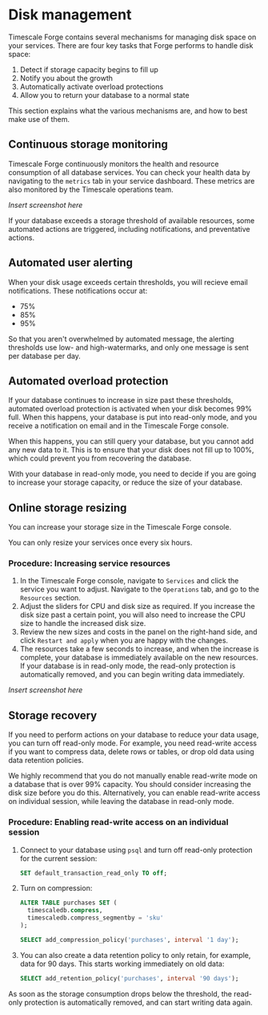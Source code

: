 # Disk management

Timescale Forge contains several mechanisms for managing disk space on your
services. There are four key tasks that Forge performs to handle disk space:

1.  Detect if storage capacity begins to fill up
1.  Notify you about the growth
1.  Automatically activate overload protections
1.  Allow you to return your database to a normal state

This section explains what the various mechanisms are, and how to best make use
of them.

## Continuous storage monitoring

Timescale Forge continuously monitors the health and resource consumption of all
database services. You can check your health data by navigating to the `metrics`
tab in your service dashboard. These metrics are also monitored by the Timescale
operations team.

*Insert screenshot here*

If your database exceeds a storage threshold of available resources, some
automated actions are triggered, including notifications, and preventative
actions.

## Automated user alerting

When your disk usage exceeds certain thresholds, you will recieve email notifications. These notifications occur at:

*   75%
*   85%
*   95%

So that you aren't overwhelmed by automated message, the alerting thresholds use low- and high-watermarks, and only one message is sent per database per day.

## Automated overload protection

If your database continues to increase in size past these thresholds, automated overload protection is activated when your disk becomes 99% full. When this happens, your database is put into read-only mode, and you receive a notification on email and in the Timescale Forge console.

When this happens, you can still query your database, but you cannot add any new data to it. This is to ensure that your disk does not fill up to 100%, which could prevent you from recovering the database.

With your database in read-only mode, you need to decide if you are going to increase your storage capacity, or reduce the size of your database.

## Online storage resizing

You can increase your storage size in the Timescale Forge console.

<highlight type="warning">
You can only resize your services once every six hours.
</highlight>

### Procedure: Increasing service resources
1.  In the Timescale Forge console, navigate to `Services` and click the service you want to adjust. Navigate to the `Operations` tab, and go to the `Resources` section.
1.  Adjust the sliders for CPU and disk size as required. If you increase the disk size past a certain point, you will also need to increase the CPU size to handle the increased disk size.
1.  Review the new sizes and costs in the panel on the right-hand side, and click `Restart and apply` when you are happy with the changes.
1.  The resources take a few seconds to increase, and when the increase is complete, your database is immediately available on the new resources. If your database is in read-only mode, the read-only protection is automatically removed, and you can begin writing data immediately.

*Insert screenshot here*

## Storage recovery

If you need to perform actions on your database to reduce your data usage, you can turn off read-only mode. For example, you need read-write access if you want to compress data, delete rows or tables, or drop old data using data retention policies.

<highlight type="warning">
We highly recommend that you do not manually enable read-write mode on a database that is over 99% capacity. You should consider increasing the disk size before you do this. Alternatively, you can enable read-write access on individual session, while leaving the database in read-only mode.
</highlight>

### Procedure: Enabling read-write access on an individual session
1.  Connect to your database using `psql` and turn off read-only protection for the current session:
    ```sql
    SET default_transaction_read_only TO off;
    ```
1.  Turn on compression:
    ```sql
    ALTER TABLE purchases SET (
      timescaledb.compress,
      timescaledb.compress_segmentby = 'sku'
    );

    SELECT add_compression_policy('purchases', interval '1 day');
    ```
1.  You can also create a data retention policy to only retain, for example, data
    for 90 days. This starts working immediately on old data:
    ```sql
    SELECT add_retention_policy('purchases', interval '90 days');
    ```

As soon as the storage consumption drops below the threshold, the read-only protection is automatically removed, and can start writing data again.

